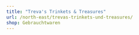 ```yaml
---
title: "Treva's Trinkets & Treasures"
url: /north-east/trevas-trinkets-und-treasures/
shop: Gebrauchtwaren
---
```

